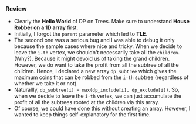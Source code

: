 ### Review
* Clearly the **Hello World** of DP on Trees. Make sure to understand **House Robber on a 1D array** first.
* Initially, I forgot the `parent` parameter which led to **TLE**.
* The second one was a serious bug and I was able to debug it only because the sample cases where nice and tricky. When we decide to leave the `i-th` vertex, we shouldn't necessarily take all the `children`. (Why?). Because it might devoid us of taking the grand children. However, we do want to take the profit from all the subtree of all the children. Hence, I declared a new array `dp_subtree` which gives the maximum coins that can be robbed from the `i-th` subtree (regardless of whether we take it or not).
* Naturallly, `dp_subtree[i] = max(dp_include[i], dp_exclude[i])`. So, when we decide to leave the `i-th` vertex, we can just accumulate the profit of all the subtrees rooted at the children via this array. 
* Of course, we could have done this without creating an array. However, I wanted to keep things self-explanatory for the first time.
